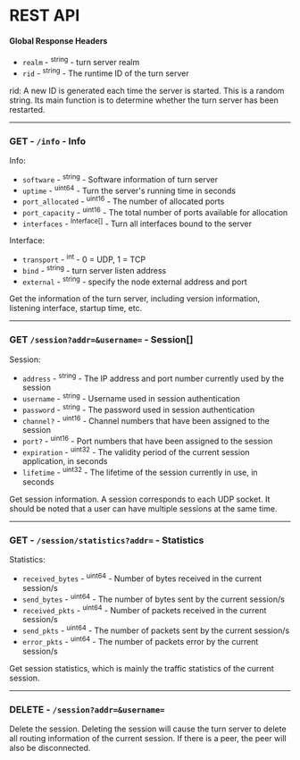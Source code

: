 # REST API

#### Global Response Headers

* `realm` - <sup>string</sup> - turn server realm
* `rid` - <sup>string</sup> - The runtime ID of the turn server

rid: A new ID is generated each time the server is started. This is a random string. Its main function is to determine whether the turn server has been restarted.

***

### GET - `/info` - Info

Info:

* `software` - <sup>string</sup> - Software information of turn server
* `uptime` - <sup>uint64</sup> - Turn the server's running time in seconds
* `port_allocated` - <sup>uint16</sup> - The number of allocated ports
* `port_capacity` - <sup>uint16</sup> - The total number of ports available for allocation
* `interfaces` - <sup>Interface[]</sup> - Turn all interfaces bound to the server

Interface:

* `transport` - <sup>int</sup> - 0 = UDP, 1 = TCP
* `bind` - <sup>string</sup> - turn server listen address
* `external` - <sup>string</sup> - specify the node external address and port

Get the information of the turn server, including version information, listening interface, startup time, etc.

***

### GET `/session?addr=&username=` - Session[]

Session:

* `address` - <sup>string</sup> - The IP address and port number currently used by the session
* `username` - <sup>string</sup> - Username used in session authentication
* `password` - <sup>string</sup> - The password used in session authentication
* `channel?` - <sup>uint16</sup> - Channel numbers that have been assigned to the session
* `port?` - <sup>uint16</sup> - Port numbers that have been assigned to the session
* `expiration` - <sup>uint32</sup> - The validity period of the current session application, in seconds
* `lifetime` - <sup>uint32</sup> - The lifetime of the session currently in use, in seconds

Get session information. A session corresponds to each UDP socket. It should be noted that a user can have multiple sessions at the same time.

***

### GET - `/session/statistics?addr=` - Statistics

Statistics:

* `received_bytes` - <sup>uint64</sup> - Number of bytes received in the current session/s
* `send_bytes` - <sup>uint64</sup> - The number of bytes sent by the current session/s 
* `received_pkts` - <sup>uint64</sup> - Number of packets received in the current session/s
* `send_pkts` - <sup>uint64</sup> - The number of packets sent by the current session/s
* `error_pkts` - <sup>uint64</sup> - The number of packets error by the current session/s

Get session statistics, which is mainly the traffic statistics of the current session.

***

### DELETE - `/session?addr=&username=`

Delete the session. Deleting the session will cause the turn server to delete all routing information of the current session. If there is a peer, the peer will also be disconnected.
